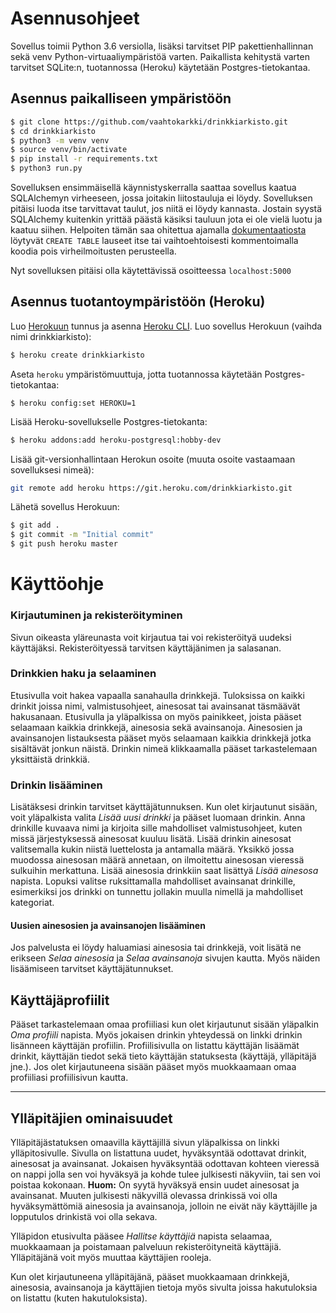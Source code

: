 # Asennusohjeet

Sovellus toimii Python 3.6 versiolla, lisäksi tarvitset PIP pakettienhallinnan sekä venv Python-virtuaaliympäristöä varten. Paikallista kehitystä varten tarvitset SQLite:n, tuotannossa (Heroku) käytetään Postgres-tietokantaa.

## Asennus paikalliseen ympäristöön

```bash
$ git clone https://github.com/vaahtokarkki/drinkkiarkisto.git
$ cd drinkkiarkisto
$ python3 -m venv venv
$ source venv/bin/activate
$ pip install -r requirements.txt
$ python3 run.py
```
Sovelluksen ensimmäisellä käynnistyskerralla saattaa sovellus kaatua SQLAlchemyn virheeseen, jossa joitakin liitostauluja ei löydy. Sovelluksen pitäisi luoda itse tarvittavat taulut, jos niitä ei löydy kannasta. Jostain syystä SQLAlchemy kuitenkin yrittää päästä käsiksi tauluun jota ei ole vielä luotu ja kaatuu siihen. Helpoiten tämän saa ohitettua ajamalla [dokumentaatiosta](database.md#create-table--lauseet) löytyvät `CREATE TABLE` lauseet itse tai vaihtoehtoisesti kommentoimalla koodia pois virheilmoitusten perusteella.  

Nyt sovelluksen pitäisi olla käytettävissä osoitteessa ``localhost:5000``

## Asennus tuotantoympäristöön (Heroku)

Luo [Herokuun](http://heroku.com) tunnus ja asenna [Heroku CLI](https://devcenter.heroku.com/articles/heroku-cli). 
Luo sovellus Herokuun (vaihda nimi drinkkiarkisto):  
```bash
$ heroku create drinkkiarkisto
```  
Aseta ``heroku`` ympäristömuuttuja, jotta tuotannossa käytetään Postgres-tietokantaa:  
```
$ heroku config:set HEROKU=1
```  
Lisää Heroku-sovellukselle Postgres-tietokanta:
```bash
$ heroku addons:add heroku-postgresql:hobby-dev
```  
Lisää git-versionhallintaan Herokun osoite (muuta osoite vastaamaan sovelluksesi nimeä):  
```bash
git remote add heroku https://git.heroku.com/drinkkiarkisto.git
```  
Lähetä sovellus Herokuun:  
```bash
$ git add .
$ git commit -m "Initial commit"
$ git push heroku master
```

# Käyttöohje 

### Kirjautuminen ja rekisteröityminen

Sivun oikeasta yläreunasta voit kirjautua tai voi rekisteröityä uudeksi käyttäjäksi. Rekisteröityessä tarvitsen käyttäjänimen ja salasanan.

### Drinkkien haku ja selaaminen

Etusivulla voit hakea vapaalla sanahaulla drinkkejä. Tuloksissa on kaikki drinkit joissa nimi, valmistusohjeet, ainesosat tai avainsanat täsmäävät hakusanaan. Etusivulla ja yläpalkissa on myös painikkeet, joista pääset selaamaan kaikkia drinkkejä, ainesosia sekä avainsanoja. Ainesosien ja avainsanojen listauksesta pääset myös selaamaan kaikkia drinkkejä jotka sisältävät jonkun näistä. Drinkin nimeä klikkaamalla pääset tarkastelemaan yksittäistä drinkkiä. 

### Drinkin lisääminen

Lisätäksesi drinkin tarvitset käyttäjätunnuksen. Kun olet kirjautunut sisään, voit yläpalkista valita *Lisää uusi drinkki* ja pääset luomaan drinkin. Anna drinkille kuvaava nimi ja kirjoita sille mahdolliset valmistusohjeet, kuten missä järjestyksessä ainesosat kuuluu lisätä. Lisää drinkin ainesosat valitsemalla kukin niistä luettelosta ja antamalla määrä. Yksikkö jossa muodossa ainesosan määrä annetaan, on ilmoitettu ainesosan vieressä sulkuihin merkattuna. Lisää ainesosia drinkkiin saat lisättyä *Lisää ainesosa* napista. Lopuksi valitse ruksittamalla mahdolliset avainsanat drinkille, esimerkiksi jos drinkki on tunnettu jollakin muulla nimellä ja mahdolliset kategoriat.

#### Uusien ainesosien ja avainsanojen lisääminen

Jos palvelusta ei löydy haluamiasi ainesosia tai drinkkejä, voit lisätä ne erikseen *Selaa ainesosia* ja *Selaa avainsanoja* sivujen kautta. Myös näiden lisäämiseen tarvitset käyttäjätunnukset. 

## Käyttäjäprofiilit

Pääset tarkastelemaan omaa profiiliasi kun olet kirjautunut sisään yläpalkin *Oma profiili* napista. Myös jokaisen drinkin yhteydessä on linkki drinkin lisänneen käyttäjän profiilin. Profiilisivulla on listattu käyttäjän lisäämät drinkit, käyttäjän tiedot sekä tieto käyttäjän statuksesta (käyttäjä, ylläpitäjä jne.). Jos olet kirjautuneena sisään pääset myös muokkaamaan omaa profiiliasi profiilisivun kautta. 

---

## Ylläpitäjien ominaisuudet

Ylläpitäjästatuksen omaavilla käyttäjillä sivun yläpalkissa on linkki ylläpitosivulle. Sivulla on listattuna uudet, hyväksyntää odottavat drinkit, ainesosat ja avainsanat. Jokaisen hyväksyntää odottavan kohteen vieressä on nappi jolla sen voi hyväksyä ja kohde tulee julkisesti näkyviin, tai sen voi poistaa kokonaan. **Huom:** On syytä hyväksyä ensin uudet ainesosat ja avainsanat. Muuten julkisesti näkyvillä olevassa drinkissä voi olla hyväksymättömiä ainesosia ja avainsanoja, jolloin ne eivät näy käyttäjille ja lopputulos drinkistä voi olla sekava.

Ylläpidon etusivulta pääsee *Hallitse käyttäjiä* napista selaamaa, muokkaamaan ja poistamaan palveluun rekisteröityneitä käyttäjiä. Ylläpitäjänä voit myös muuttaa käyttäjien rooleja.  

Kun olet kirjautuneena ylläpitäjänä, pääset muokkaamaan drinkkejä, ainesosia, avainsanoja ja käyttäjien tietoja  myös sivulta joissa hakutuloksia on listattu (kuten hakutuloksista).